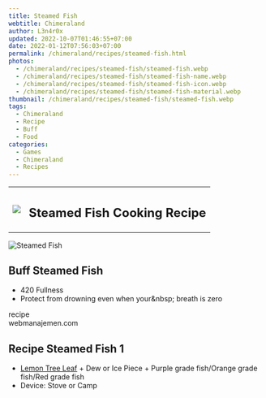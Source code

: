 ```yaml
---
title: Steamed Fish
webtitle: Chimeraland
author: L3n4r0x
updated: 2022-10-07T01:46:55+07:00
date: 2022-01-12T07:56:03+07:00
permalink: /chimeraland/recipes/steamed-fish.html
photos:
  - /chimeraland/recipes/steamed-fish/steamed-fish.webp
  - /chimeraland/recipes/steamed-fish/steamed-fish-name.webp
  - /chimeraland/recipes/steamed-fish/steamed-fish-icon.webp
  - /chimeraland/recipes/steamed-fish/steamed-fish-material.webp
thumbnail: /chimeraland/recipes/steamed-fish/steamed-fish.webp
tags:
  - Chimeraland
  - Recipe
  - Buff
  - Food
categories:
  - Games
  - Chimeraland
  - Recipes
---
```


<section id="bootstrap-wrapper"><link rel="stylesheet" href="https://cdn.statically.io/gh/dimaslanjaka/Web-Manajemen/40ac3225/css/bootstrap-4.5-wrapper.css"/><div class="row mb-2"><div class="col-md-12 mb-2"><table class="table" id="post-info"><tbody><tr><td><img class="d-inline-block me-2" src="/chimeraland/recipes/steamed-fish/steamed-fish-icon.webp" width="auto" height="auto"/></td><td><h1 class="fs-5">Steamed Fish Cooking Recipe</h1></td></tr></tbody></table></div></div><div class="card mb-2"><div class="row g-0"><div class="col-sm-4 position-relative mb-2"><img src="/chimeraland/recipes/steamed-fish/steamed-fish-material.webp" class="card-img fit-cover w-100 h-100" alt="Steamed Fish" data-fancybox="true"/></div><div class="col-sm-8 mb-2"><div class="card-body"><h2 class="card-title fs-5">Buff Steamed Fish</h2><div class="card-text"><ul><li>420 Fullness</li><li>Protect from drowning even when your&amp;nbsp; breath is zero</li></ul></div><span class="badge rounded-pill bg-dark">recipe</span></div><div class="card-footer text-end text-muted">webmanajemen.com</div></div></div></div><div class="row mb-2"><div class="col-12 col-lg-6 recipe-item mb-2"><div class="card"><div class="card-body"><h2 class="card-title fs-5">Recipe Steamed Fish 1</h2><div class="card-text"><ul><li><a class="text-decoration-none" href="/chimeraland/materials/lemon-tree-leaf.html">Lemon Tree Leaf</a><span> + </span>Dew or Ice Piece<span> + </span>Purple grade fish/Orange grade fish/Red grade fish</li><li>Device: Stove or Camp</li></ul></div></div></div></div></div></section>